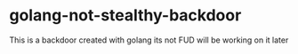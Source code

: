 # golang-not-stealthy-backdoor
This is a backdoor created with golang its not FUD will be working on it later
